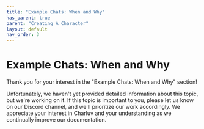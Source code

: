 ```yaml
---
title: "Example Chats: When and Why"
has_parent: true
parent: "Creating A Character"
layout: default
nav_order: 3
---
```


# Example Chats: When and Why

Thank you for your interest in the "Example Chats: When and Why" section!

Unfortunately, we haven't yet provided detailed information about this topic, but we're working on it. If this topic is important to you, please let us know on our Discord channel, and we'll prioritize our work accordingly. We appreciate your interest in Charluv and your understanding as we continually improve our documentation.
